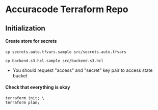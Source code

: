 # Accuracode Terraform Repo

## Initialization

#### Create store for secrets

```shell
cp secrets.auto.tfvars.sample src/secrets.auto.tfvars
```

```shell
cp backend.s3.hcl.sample src/backend.s3.hcl
```

- You should request "access" and "secret" key pair to access state bucket

#### Check that everything is okay

```shell
terraform init; \
terraform plan;
```
